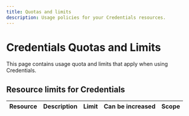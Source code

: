 ```yaml
---
title: Quotas and limits
description: Usage policies for your Credentials resources.
---
```


# Credentials Quotas and Limits

This page contains usage quota and limits that apply when using Credentials.

## Resource limits for Credentials

| Resource | Description | Limit | Can be increased | Scope |
| --- | --- | --- | --- | --- |
